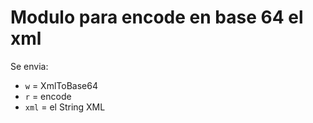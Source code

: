 # Modulo para encode en base 64 el xml

Se envia:
* `w` = XmlToBase64
* `r` = encode
* `xml` = el String XML
